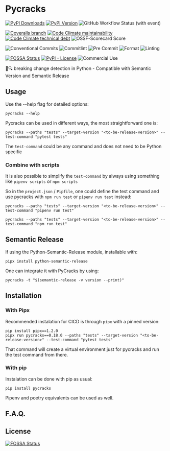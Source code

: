 # Pycracks

[![PyPI Downloads](https://img.shields.io/pypi/dm/pycracks?style=for-the-badge&label=Installations&color=steelblue&logo=pypi)](https://pypistats.org/packages/pycracks)
[![PyPI Version](https://img.shields.io/pypi/v/pycracks?style=for-the-badge&logo=pypi)](https://pypi.org/project/PyCracks/)
![GitHub Workflow Status (with event)](https://img.shields.io/github/actions/workflow/status/elc/pycracks/test.yml?style=for-the-badge&logo=githubactions&label=CICD)

[![Coveralls branch](https://img.shields.io/coverallsCoverage/github/ELC/pycracks?branch=master&style=for-the-badge&logo=coveralls)](https://coveralls.io/github/ELC/pycracks)
[![Code Climate maintainability](https://img.shields.io/codeclimate/maintainability/ELC/pycracks?style=for-the-badge&logo=codeclimate)](https://codeclimate.com/github/ELC/pycracks)
[![Code Climate technical debt](https://img.shields.io/codeclimate/tech-debt/ELC/pycracks?style=for-the-badge&logo=codeclimate)](https://codeclimate.com/github/ELC/pycracks)
![OSSF-Scorecard Score](https://img.shields.io/ossf-scorecard/github.com/ELC/pycracks?style=for-the-badge&label=OpenSSF%20Score)

![Conventional Commits](https://img.shields.io/badge/semantic--release-conventional-steelblue?logo=semantic-release&style=for-the-badge)
![Commitlint](https://img.shields.io/badge/commitlint-%E2%9C%93-brightgreen?logo=commitlint&style=for-the-badge)
![Pre Commit](https://img.shields.io/badge/Pre--Commit-%E2%9C%93-brightgreen?style=for-the-badge&logo=precommit)
![Format](https://img.shields.io/badge/Format-Ruff-brightgreen?style=for-the-badge&color=black)
![Linting](https://img.shields.io/endpoint?url=https%3A%2F%2Fraw.githubusercontent.com%2Fcharliermarsh%2Fruff%2Fmain%2Fassets%2Fbadge%2Fv2.json&style=for-the-badge&label=Linting)

[![FOSSA Status](https://img.shields.io/badge/LICENSE%20SCAN-PASSING-CD2956?style=for-the-badge&logo=fossa)](https://app.fossa.com/projects/git%2Bgithub.com%2FELC%2Fpycracks)
[![PyPI - License](https://img.shields.io/pypi/l/pycracks?style=for-the-badge&logo=opensourceinitiative)](./LICENSE)
![Commercial Use](https://img.shields.io/badge/Comercial_Use-%E2%9C%93-brightgreen?style=for-the-badge)

💢🔍 breaking change detection in Python - Compatible with Semantic Version and Semantic Release

## Usage

Use the --help flag for detailed options:

```shell
pycracks --help
```

Pycracks can be used in different ways, the most straightforward one is:

```shell
pycracks --paths "tests" --target-version "<to-be-release-version>" --test-command "pytest tests"
```

The `test-command` could be any command and does not need to be Python specific

### Combine with scripts

It is also possible to simplify the `test-command` by always using something like `pipenv scripts` or `npm scripts`

So in the `project.json` / `Pipfile`, one could define the test command and use pycracks with `npm run test` or `pipenv run test` instead:

```shell
pycracks --paths "tests" --target-version "<to-be-release-version>" --test-command "pipenv run test"
```

```shell
pycracks --paths "tests" --target-version "<to-be-release-version>" --test-command "npm run test"
```


## Semantic Release

If using the Python-Semantic-Release module, installable with:

```shell
pipx install python-semantic-release
```

One can integrate it with PyCracks by using:

```shell
pycracks -t "$(semantic-release -v version --print)"
```

## Installation


### With Pipx

Recommended instalation for CICD is through `pipx` with a pinned version:

```shell
pip install pipx==1.2.0
pipx run pycracks==0.18.0 --paths "tests" --target-version "<to-be-release-version>" --test-command "pytest tests"
```

That command will create a virtual environment just for pycracks and run the test command from there.

### With pip

Instalation can be done with pip as usual:

```shell
pip install pycracks
```

Pipenv and poetry equivalents can be used as well.

## F.A.Q.

## License

[![FOSSA Status](https://app.fossa.com/api/projects/git%2Bgithub.com%2FELC%2Fpycracks.svg?type=large)](https://app.fossa.com/projects/git%2Bgithub.com%2FELC%2Fpycracks)
